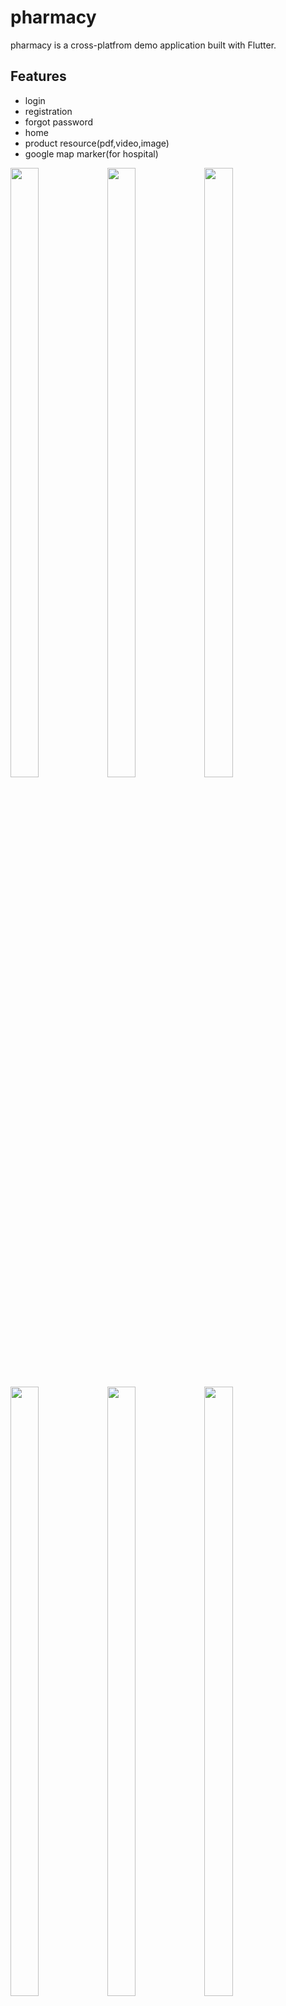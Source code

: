 # pharmacy


pharmacy is a cross-platfrom demo application built with Flutter.


## Features
- login
- registration
- forgot password
- home
- product resource(pdf,video,image)
- google map marker(for hospital)


<p float="left">
  <img src="https://github.com/Toufiqulhaquemamun/pharmacy/blob/main/scrnshot/Screenshot_20220905_104955.jpg" width="30%" height="50%" /> 
  <img src="https://github.com/Toufiqulhaquemamun/pharmacy/blob/main/scrnshot/Screenshot_20220905_105022.jpg" width="30%" height="50%"/>
  <img src="https://github.com/Toufiqulhaquemamun/pharmacy/blob/main/scrnshot/Screenshot_20220905_105153.jpg" width="30%" height="50%"/>
  <img src="https://github.com/Toufiqulhaquemamun/pharmacy/blob/main/scrnshot/Screenshot_20220905_105217.jpg" width="30%" height="50%"/>
  <img src="https://github.com/Toufiqulhaquemamun/pharmacy/blob/main/scrnshot/Screenshot_20220905_105254.jpg" width="30%" height="50%"/>
  <img src="https://github.com/Toufiqulhaquemamun/pharmacy/blob/main/scrnshot/Screenshot_20220905_105302.jpg" width="30%" height="50%"/>
  <img src="https://github.com/Toufiqulhaquemamun/pharmacy/blob/main/scrnshot/Screenshot_20220905_105309.jpg" width="30%" height="50%"/>
  <img src="https://github.com/Toufiqulhaquemamun/pharmacy/blob/main/scrnshot/Screenshot_20220905_105328.jpg" width="30%" height="50%"/>

</p>

